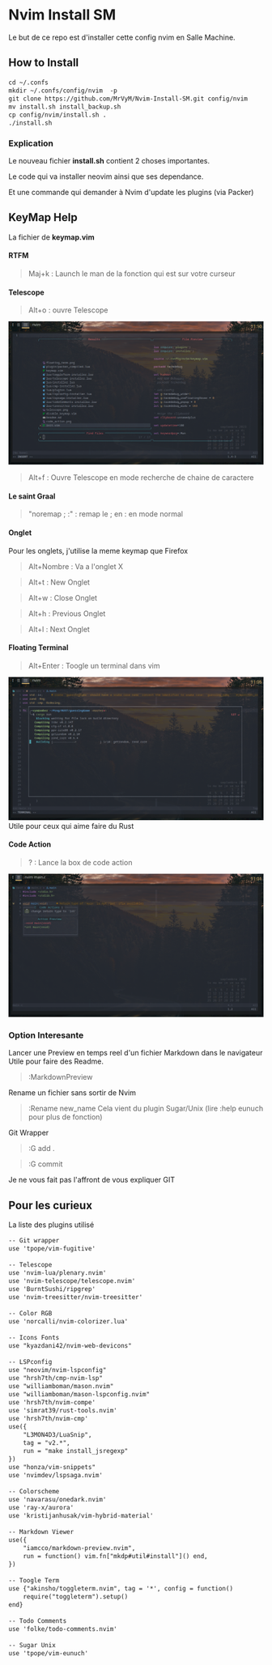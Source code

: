 # Nvim Install SM

Le but de ce repo est d'installer cette config nvim en Salle Machine.

## How to Install

```
cd ~/.confs
mkdir ~/.confs/config/nvim  -p
git clone https://github.com/MrVyM/Nvim-Install-SM.git config/nvim 
mv install.sh install_backup.sh
cp config/nvim/install.sh .
./install.sh
```

### Explication
Le nouveau fichier **install.sh** contient 2 choses importantes.

Le code qui va installer neovim ainsi que ses dependance.

Et une commande qui demander à Nvim d'update les plugins (via Packer)


## KeyMap Help

La fichier de **keymap.vim**

#### RTFM
> Maj+k : Launch le man de la fonction qui est sur votre curseur

#### Telescope
> Alt+o : ouvre Telescope

![Telescope](./telescope.png)

> Alt+f : Ouvre Telescope en mode recherche de chaine de caractere

#### Le saint Graal
> "noremap ; :" : remap le ; en : en mode normal

#### Onglet
Pour les onglets, j'utilise la meme keymap que Firefox
> Alt+Nombre : Va a l'onglet X

> Alt+t : New Onglet

> Alt+w : Close Onglet 

> Alt+h : Previous Onglet

> Alt+l : Next Onglet

#### Floating Terminal
> Alt+Enter : Toogle un terminal dans vim

![FloatingTerm](./floating_term.png)
Utile pour ceux qui aime faire du Rust

#### Code Action
> ? : Lance la box de code action

![CodeAction](./code_action.png)

### Option Interesante
Lancer une Preview en temps reel d'un fichier Markdown dans le navigateur
Utile pour faire des Readme.
> :MarkdownPreview

Rename un fichier sans sortir de Nvim
> :Rename new_name
Cela vient du plugin Sugar/Unix (lire :help eunuch pour plus de fonction) 

Git Wrapper
> :G add .

> :G commit 

Je ne vous fait pas l'affront de vous expliquer GIT

## Pour les curieux
La liste des plugins utilisé

    -- Git wrapper
    use 'tpope/vim-fugitive'

    -- Telescope
    use 'nvim-lua/plenary.nvim' 
    use 'nvim-telescope/telescope.nvim'
    use 'BurntSushi/ripgrep'
    use 'nvim-treesitter/nvim-treesitter' 

    -- Color RGB
    use 'norcalli/nvim-colorizer.lua'
    
    -- Icons Fonts
    use "kyazdani42/nvim-web-devicons"

    -- LSPconfig
    use "neovim/nvim-lspconfig"
    use "hrsh7th/cmp-nvim-lsp" 
    use "williamboman/mason.nvim"
    use "williamboman/mason-lspconfig.nvim"
    use 'hrsh7th/nvim-compe' 
    use 'simrat39/rust-tools.nvim'
    use 'hrsh7th/nvim-cmp' 
    use({
        "L3MON4D3/LuaSnip",
        tag = "v2.*", 
        run = "make install_jsregexp"
    })  
    use "honza/vim-snippets"
    use 'nvimdev/lspsaga.nvim'

    -- Colorscheme
    use 'navarasu/onedark.nvim'
    use 'ray-x/aurora'
    use 'kristijanhusak/vim-hybrid-material' 
    
    -- Markdown Viewer
    use({
        "iamcco/markdown-preview.nvim",
        run = function() vim.fn["mkdp#util#install"]() end,
    })

    -- Toogle Term
    use {"akinsho/toggleterm.nvim", tag = '*', config = function()
        require("toggleterm").setup()
    end}

    -- Todo Comments
    use 'folke/todo-comments.nvim' 

    -- Sugar Unix
    use 'tpope/vim-eunuch' 

